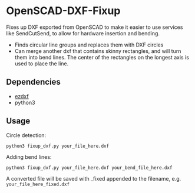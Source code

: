 # OpenSCAD-DXF-Fixup

Fixes up DXF exported from OpenSCAD to make it easier to use services like SendCutSend, to allow for hardware insertion and bending.

* Finds circular line groups and replaces them with DXF circles
* Can merge another dxf that contains skinny rectangles, and will turn them into bend lines. The center of the rectangles on the longest axis is used to place the line.

## Dependencies

* [ezdxf](https://github.com/mozman/ezdxf)
* python3

## Usage

Circle detection:

`python3 fixup_dxf.py your_file_here.dxf`

Adding bend lines:

`python3 fixup_dxf.py your_file_here.dxf your_bend_file_here.dxf`

A converted file will be saved with _fixed appended to the filename, e.g. `your_file_here_fixed.dxf`